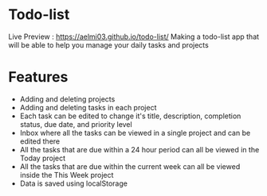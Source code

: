 # Todo-list
Live Preview : <https://aelmi03.github.io/todo-list/>
Making a todo-list app that will be able to help you manage your daily tasks and projects

# Features
- Adding and deleting projects
- Adding and deleting tasks in each project
- Each task can be edited to change it's title, description, completion status, due date, and priority level
- Inbox where all the tasks can be viewed in a single project and can be edited there
- All the tasks that are due within a 24 hour period can all be viewed in the Today project
- All the tasks that are due within the current week can all be viewed inside the This Week project
- Data is saved using localStorage



